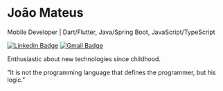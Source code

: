 # João Mateus

Mobile Developer | Dart/Flutter, Java/Spring Boot, JavaScript/TypeScript

[![Linkedin Badge](https://img.shields.io/badge/mateusgcoelho-6c25be?style=flat-square&logo=Linkedin&logoColor=white&link=https://www.linkedin.com/in/mateusgcoelho/)](https://www.linkedin.com/in/mateusgcoelho/) 
[![Gmail Badge](https://img.shields.io/badge/-mateusgamescoelho547@gmail.com-6c25be?style=flat-square&logo=Gmail&logoColor=white&link=mailto:mateusgamescoelho547@gmail.com)](mailto:mateusgamescoelho547@gmail.com)

Enthusiastic about new technologies since childhood.

"It is not the programming language that defines the programmer, but his logic."

